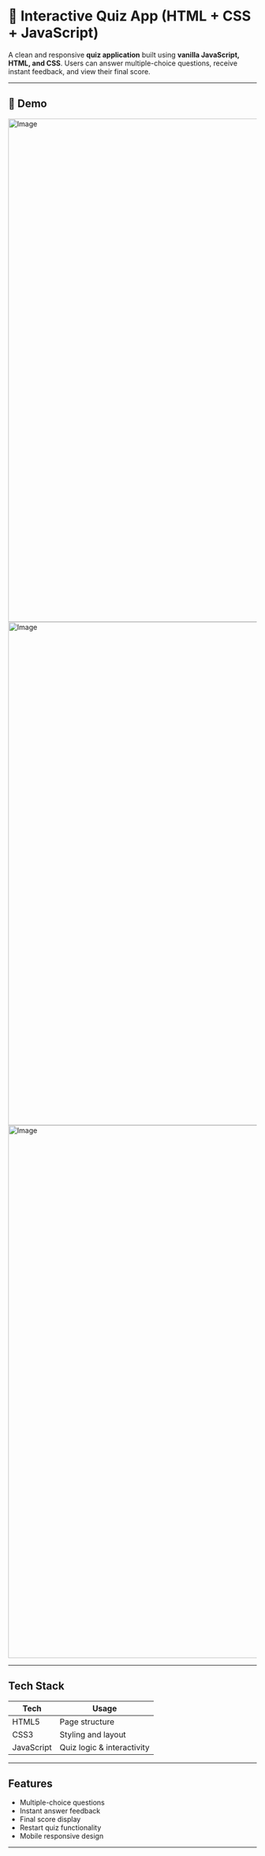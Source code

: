 
# 🧠 Interactive Quiz App (HTML + CSS + JavaScript)

A clean and responsive **quiz application** built using **vanilla JavaScript, HTML, and CSS**. Users can answer multiple-choice questions, receive instant feedback, and view their final score.

---

## 📸 Demo

<img width="1920" height="1020" alt="Image" src="https://github.com/user-attachments/assets/0ce56794-ec30-4a6c-b58c-96d508a28435" />
<img width="1920" height="1020" alt="Image" src="https://github.com/user-attachments/assets/f8638989-440c-4ab7-b7a2-cd028fe65d89" />
<img width="1920" height="1080" alt="Image" src="https://github.com/user-attachments/assets/62f3eda2-2bd6-45ea-97d0-a49d89ab6b0e" />

---

##  Tech Stack

| Tech      | Usage                     |
|-----------|---------------------------|
| HTML5     | Page structure            |
| CSS3      | Styling and layout        |
| JavaScript| Quiz logic & interactivity|

---

##  Features

-  Multiple-choice questions
-  Instant answer feedback
-  Final score display
-  Restart quiz functionality
-  Mobile responsive design

---



